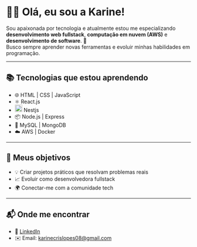 # 👩‍💻 Olá, eu sou a Karine!

Sou apaixonada por tecnologia e atualmente estou me especializando **desenvolvimento web fullstack**, **computação em nuvem (AWS)** e **desenvolvimento de software**. 🚀  
Busco sempre aprender novas ferramentas e evoluir minhas habilidades em programação.  

---

## 📚 Tecnologias que estou aprendendo
- 🌐 HTML | CSS | JavaScript  
- ⚛️ React.js
- <img src="https://nestjs.com/img/logo-small.svg" width="20" height="20" alt="NestJS Logo"/> Nestjs
- 📦 Node.js | Express  
- 🐬 MySQL | MongoDB  
- ☁️ AWS | Docker  

---

## 🌟 Meus objetivos
- 💡 Criar projetos práticos que resolvam problemas reais  
- 📈 Evoluir como desenvolvedora fullstack  
- 🌍 Conectar-me com a comunidade tech  

---

## 📬 Onde me encontrar
- 💼 [LinkedIn](https://www.linkedin.com/in/karine-cristine-lopes-dos-santos/)  
- ✉️ Email: karinecrislopes08@gmail.com

<!--
**k4rin/k4rin** is a ✨ _special_ ✨ repository because its `README.md` (this file) appears on your GitHub profile.

Here are some ideas to get you started:

- 🔭 I’m currently working on ...
- 🌱 I’m currently learning ...
- 👯 I’m looking to collaborate on ...
- 🤔 I’m looking for help with ...
- 💬 Ask me about ...
- 📫 How to reach me: ...
- 😄 Pronouns: ...
- ⚡ Fun fact: ...
-->
